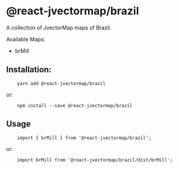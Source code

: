 # @react-jvectormap/brazil

A collection of JvectorMap maps of Brazil.

Available Maps:

- brMill

## Installation:

```
    yarn add @react-jvectormap/brazil
```

or:

```
    npm install --save @react-jvectormap/brazil
```

## Usage

```
    import { brMill } from '@react-jvectormap/brazil';
```

or:

```
    import brMill from '@react-jvectormap/brazil/dist/brMill';
```
